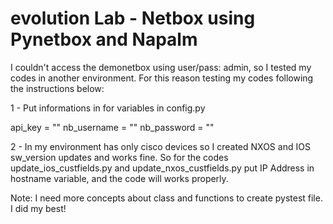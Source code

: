 # evolution Lab - Netbox using Pynetbox and Napalm

I couldn't access the demonetbox using user/pass: admin, so I tested my codes in another environment. For this reason testing my codes following the instructions below:

1 - Put informations in for variables in config.py

api_key = ""
nb_username = ""
nb_password = ""

2 - In my environment has only cisco devices so I created NXOS and IOS sw_version updates and works fine. So for the codes update_ios_custfields.py and update_nxos_custfields.py put IP Address in hostname variable, and the code will works properly.

Note:
I need more concepts about class and functions to create pystest file.
I did my best!
